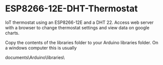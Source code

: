 # ESP8266-12E-DHT-Thermostat
IoT thermostat using an ESP8266-12E and a DHT 22.  Access web server with a browser to change thermostat settings and view data on google charts.

Copy the contents of the libraries folder to your Arduino libraries folder. On a windows computer this is usually

documents\Arduino\libraries\

